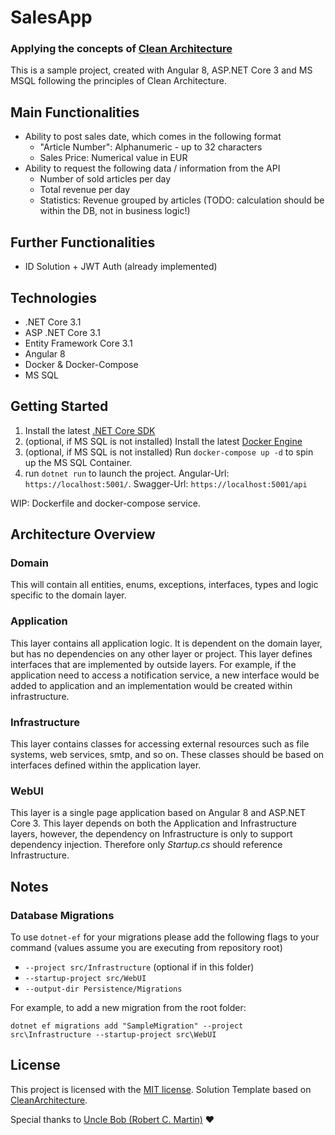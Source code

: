 # SalesApp

### Applying the concepts of [Clean Architecture](https://blog.cleancoder.com/uncle-bob/2012/08/13/the-clean-architecture.html)

This is a sample project, created with Angular 8, ASP.NET Core 3 and MS MSQL following the principles of Clean Architecture.

## Main Functionalities
* Ability to post sales date, which comes in the following format
  - "Article Number": Alphanumeric - up to 32 characters
  - Sales Price: Numerical value in EUR
* Ability to request the following data / information from the API
  - Number of sold articles per day
  - Total revenue per day
  - Statistics: Revenue grouped by articles (TODO: calculation should be within the DB, not in business logic!)
  
## Further Functionalities
* ID Solution + JWT Auth (already implemented)

## Technologies
* .NET Core 3.1
* ASP .NET Core 3.1
* Entity Framework Core 3.1
* Angular 8
* Docker & Docker-Compose
* MS SQL

## Getting Started

1. Install the latest [.NET Core SDK](https://dotnet.microsoft.com/download)
2. (optional, if MS SQL is not installed) Install the latest [Docker Engine](https://www.docker.com/get-started)
3. (optional, if MS SQL is not installed) Run `docker-compose up -d` to spin up the MS SQL Container.
5.  run `dotnet run` to launch the project. Angular-Url: `https://localhost:5001/`. Swagger-Url: `https://localhost:5001/api`

WIP: Dockerfile and docker-compose service.
## Architecture Overview

### Domain

This will contain all entities, enums, exceptions, interfaces, types and logic specific to the domain layer.


### Application

This layer contains all application logic. It is dependent on the domain layer, but has no dependencies on any other layer or project. This layer defines interfaces that are implemented by outside layers. For example, if the application need to access a notification service, a new interface would be added to application and an implementation would be created within infrastructure.


### Infrastructure

This layer contains classes for accessing external resources such as file systems, web services, smtp, and so on. These classes should be based on interfaces defined within the application layer.

### WebUI

This layer is a single page application based on Angular 8 and ASP.NET Core 3. This layer depends on both the Application and Infrastructure layers, however, the dependency on Infrastructure is only to support dependency injection. Therefore only *Startup.cs* should reference Infrastructure.

## Notes

### Database Migrations

To use `dotnet-ef` for your migrations please add the following flags to your command (values assume you are executing from repository root)

- `--project src/Infrastructure` (optional if in this folder)
- `--startup-project src/WebUI`
- `--output-dir Persistence/Migrations`

For example, to add a new migration from the root folder:

 `dotnet ef migrations add "SampleMigration" --project src\Infrastructure --startup-project src\WebUI`

## License

This project is licensed with the [MIT license](LICENSE).
Solution Template based on [CleanArchitecture](https://github.com/jasontaylordev/CleanArchitecture).

Special thanks to [Uncle Bob (Robert C. Martin)](https://blog.cleancoder.com/) ❤️ 